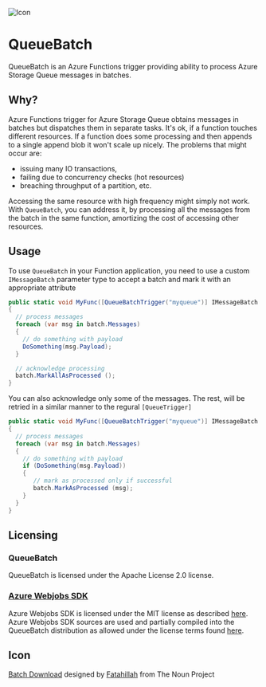 ![Icon](https://raw.githubusercontent.com/Scooletz/QueueBatch/dev/package_icon.png)

# QueueBatch

QueueBatch is an Azure Functions trigger providing ability to process Azure Storage Queue messages in batches.

## Why?

Azure Functions trigger for Azure Storage Queue obtains messages in batches but dispatches them in separate tasks. It's ok, if a function touches different resources. If a function does some processing and then appends to a single append blob it won't scale up nicely. The problems that might occur are: 
- issuing many IO transactions, 
- failing due to concurrency checks (hot resources)
- breaching throughput of a partition, etc. 

Accessing the same resource with high frequency might simply not work. With `QueueBatch`, you can address it, by processing all the messages from the batch in the same function, amortizing the cost of accessing other resources.

## Usage

To use `QueueBatch` in your Function application, you need to use a custom `IMessageBatch` parameter type to accept a batch and mark it with an appropriate attribute

```c#
public static void MyFunc([QueueBatchTrigger("myqueue")] IMessageBatch batch)
{
  // process messages
  foreach (var msg in batch.Messages)
  {
    // do something with payload
    DoSomething(msg.Payload);
  }

  // acknowledge processing
  batch.MarkAllAsProcessed ();
}
```

You can also acknowledge only some of the messages. The rest, will be retried in a similar manner to the regural `[QueueTrigger]`

```c#
public static void MyFunc([QueueBatchTrigger("myqueue")] IMessageBatch batch)
{
  // process messages
  foreach (var msg in batch.Messages)
  {
    // do something with payload
    if (DoSomething(msg.Payload))
    {
       // mark as processed only if successful
       batch.MarkAsProcessed (msg);
    }
  }
}
```

## Licensing

### QueueBatch

QueueBatch is licensed under the Apache License 2.0 license.

### [Azure Webjobs SDK](https://github.com/Azure/azure-webjobs-sdk) 

Azure Webjobs SDK is licensed under the MIT license as described [here](https://github.com/Azure/azure-webjobs-sdk/blob/dev/LICENSE.txt).
Azure Webjobs SDK sources are used and partially compiled into the QueueBatch distribution as allowed under the license terms found [here](https://github.com/Azure/azure-webjobs-sdk/blob/dev/LICENSE.txt).

## Icon

[Batch Download](https://thenounproject.com/term/cloud-batch-download/1035171/) designed by [Fatahillah](https://thenounproject.com/fatahillah/) from The Noun Project